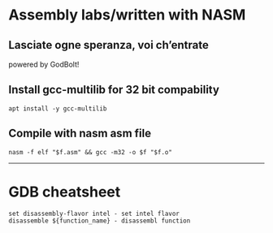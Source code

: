 # Assembly labs/written with NASM
## Lasciate ogne speranza, voi ch’entrate
powered by GodBolt!

## Install gcc-multilib for 32 bit compability
```apt install -y gcc-multilib```

## Compile with nasm asm file
```nasm -f elf "$f.asm" && gcc -m32 -o $f "$f.o"```

---

# GDB cheatsheet

```
set disassembly-flavor intel - set intel flavor
disassemble ${function_name} - disassembl function
```
